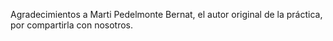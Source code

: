 Agradecimientos a Marti Pedelmonte Bernat, el autor original de la práctica,
por compartirla con nosotros.
